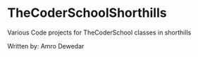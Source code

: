 # TheCoderSchoolShorthills

Various Code projects for TheCoderSchool classes in shorthills

Written by: Amro Dewedar
